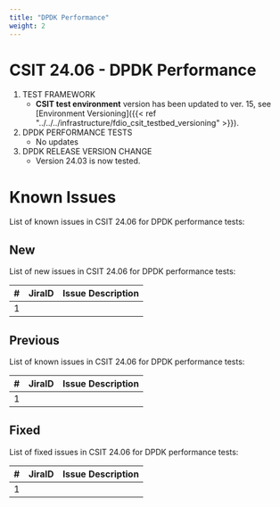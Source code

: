 ```yaml
---
title: "DPDK Performance"
weight: 2
---
```


# CSIT 24.06 - DPDK Performance

1. TEST FRAMEWORK
   - **CSIT test environment** version has been updated to ver. 15, see
     [Environment Versioning]({{< ref "../../../infrastructure/fdio_csit_testbed_versioning" >}}).
2. DPDK PERFORMANCE TESTS
   - No updates
3. DPDK RELEASE VERSION CHANGE
   - Version 24.03 is now tested.

# Known Issues

List of known issues in CSIT 24.06 for DPDK performance tests:

## New

List of new issues in CSIT 24.06 for DPDK performance tests:

**#** | **JiraID**                                       | **Issue Description**
------|--------------------------------------------------|--------------------------------------------------------------
 1    |                                                  |

## Previous

List of known issues in CSIT 24.06 for DPDK performance tests:

**#** | **JiraID**                                       | **Issue Description**
------|--------------------------------------------------|--------------------------------------------------------------
 1    |                                                  |

## Fixed

List of fixed issues in CSIT 24.06 for DPDK performance tests:

**#** | **JiraID**                                       | **Issue Description**
------|--------------------------------------------------|--------------------------------------------------------------
 1    |                                                  |
